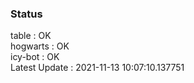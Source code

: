 ### Status


table : OK  
hogwarts : OK  
icy-bot : OK  
Latest Update : 2021-11-13 10:07:10.137751
